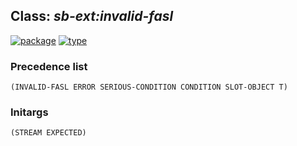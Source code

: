 ## Class: ***sb-ext:invalid-fasl***
[![package](https://img.shields.io/badge/Package-SB--EXT-5f9ea0.svg?style=social&colorA=999999)](../) [![type](https://img.shields.io/badge/Type-Class-5f9ea0.svg?style=social&colorA=999999)](../#class) 
### Precedence list
```
(INVALID-FASL ERROR SERIOUS-CONDITION CONDITION SLOT-OBJECT T)
```
### Initargs
```
(STREAM EXPECTED)
```
